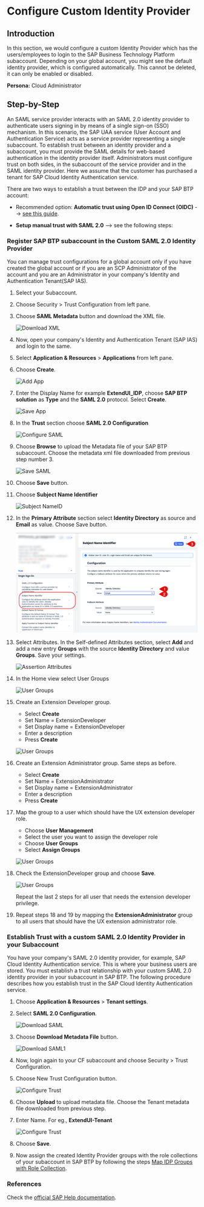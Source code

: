 
# Configure Custom Identity Provider

## Introduction

In this section, we would configure a custom Identity Provider which has the users/employees to login to the SAP Business Technology Platform subaccount.
Depending on your global account, you might see the default identity provider, which is configured automatically. This cannot be deleted, it can only be enabled or disabled. 

**Persona:** Cloud Administrator

## Step-by-Step

An SAML service provider interacts with an SAML 2.0 identity provider to authenticate users signing in by means of a single sign-on (SSO) mechanism. In this scenario, the SAP UAA service (User Account and Authentication Service) acts as a service provider representing a single subaccount. To establish trust between an identity provider and a subaccount, you must provide the SAML details for web-based authentication in the identity provider itself. Administrators must configure trust on both sides, in the subaccount of the service provider and in the SAML identity provider. Here we assume that the customer has purchased a tenant for SAP Cloud Identity Authentication service.

There are two ways to establish a trust between the IDP and your SAP BTP account:

* Recommended option: **Automatic trust using Open ID Connect (OIDC)** --> [see this guide](./AutomaticTrust.md).

* **Setup manual trust with SAML 2.0** --> see the following steps:

### Register SAP BTP subaccount in the Custom SAML 2.0 Identity Provider

You can manage trust configurations for a global account only if you have created the global account or if you are an SCP Administrator of the account and you are an Administrator in your company's Identity and Authentication Tenant(SAP IAS).


1. Select your Subaccount.
2. Choose Security > Trust Configuration from left pane. 
3. Choose **SAML Metadata** button and download the XML file.
   
   ![Download XML](./images/CustIDP-SAML.png)
   
4. Now, open your company's Identity and Authentication Tenant (SAP IAS) and login to the same.
5. Select **Application & Resources** > **Applications** from left pane.
6. Choose **Create**.
   
   ![Add App](./images/CustIDP-addApp.png)
   
7. Enter the Display Name for example **ExtendUI\_IDP**, choose **SAP BTP solution** as **Type** and the **SAML 2.0** protocol. Select **Create**.

   ![Save App](./images/CustIDP-saveApp.png)
   
9. In the **Trust** section choose **SAML 2.0 Configuration**  
   
   ![Configure SAML](./images/CustIDP-configureSAML.png)
   
10. Choose **Browse** to upload the Metadata file of your SAP BTP subaccount. Choose the metadata xml file downloaded from previous step number 3.

    ![Save SAML](./images/CustIDP-saveSAML.png)
    
11. Choose **Save** button.
12. Choose **Subject Name Identifier**
    
    ![Subject NameID](./images/CustIDP-subjectNameID.png) 
   
13. In the **Primary Attribute** section select **Identity Directory** as source and **Email** as value. Choose Save button.
   
    ![Save Subject NameID](./images/CustIDP-subjectNameIDSave.png) 

14. Select Attributes. In the Self-defined Attributes section, select **Add** and add a new entry **Groups** with the source **Identity Directory** and value **Groups**. Save your settings. 
    
    ![Assertion Attributes](./images/CustIDP-addAssertion.png) 


15. In the Home view select User Groups

    ![User Groups](./images/CustIDP-addGroups.png)

16. Create an Extension Developer group. 
    * Select **Create**
    * Set Name = ExtensionDeveloper
    * Set Display name = ExtensionDeveloper
    * Enter a description
    * Press **Create**

    ![User Groups](./images/CustIDP-addGroups2.png)


17.  Create an Extension Administrator group. Same steps as before.     
     * Select **Create**
     * Set Name = ExtensionAdministrator
     * Set Display name = ExtensionAdministrator
     * Enter a description
     * Press **Create**
  
18. Map the group to a user which should have the UX extension developer role. 
    * Choose **User Management**
    * Select the user you want to assign the developer role
    * Choose **User Groups**
    * Select **Assign Groups**
   
    ![User Groups](./images/CustIDP-assertGroup.png)

19. Check the ExtensionDeveloper group and choose **Save**.
   
    ![User Groups](./images/CustIDP-assertGroup2.png)

    Repeat the last 2 steps for all user that needs the extension developer privilege.

20. Repeat steps 18 and 19 by mapping the **ExtensionAdministrator** group to all users that should have the UX extension administrator role. 

### Establish Trust with a custom SAML 2.0 Identity Provider in your Subaccount
You have your company's SAML 2.0 identity provider, for example, SAP Cloud Identity Authentication service. This is where your business users are stored. You must establish a trust relationship with your custom SAML 2.0 identity provider in your subaccount in SAP BTP. The following procedure describes how you establish trust in the SAP Cloud Identity Authentication service.

1. Choose **Application & Resources** > **Tenant settings**.
2. Select **SAML 2.0 Configuration**.

   ![Download SAML](./images/CustIDP-IAS-SAML.png) 
   
3. Choose **Download Metadata File** button.

   ![Download SAML1](./images/CustIDP-downloadIAS-SAML.png)
   
4. Now, login again to your CF subaccount and choose Security > Trust Configuration.
5. Choose New Trust Configuration button.
 
   ![Configure Trust](./images/CustIDP-configurenewTrust.png)
   
6. Choose **Upload** to upload metadata file. Choose the Tenant metadata file downloaded from previous step.
7. Enter Name. For eg., **ExtendUI-Tenant**
   
   ![Configure Trust](./images/CustIDP-configurenewTrust1.png)
   
8. Choose **Save**.
9. Now assign the created Identity Provider groups with the role collections of your subaccount in SAP BTP by following the steps [Map IDP Groups with Role Collection](./AutomaticTrust.md#map-idp-groups-with-role-collection).


### References
Check the [official SAP Help documentation](https://help.sap.com/viewer/65de2977205c403bbc107264b8eccf4b/Cloud/en-US/7c6aa87459764b179aeccadccd4f91f3.html).
